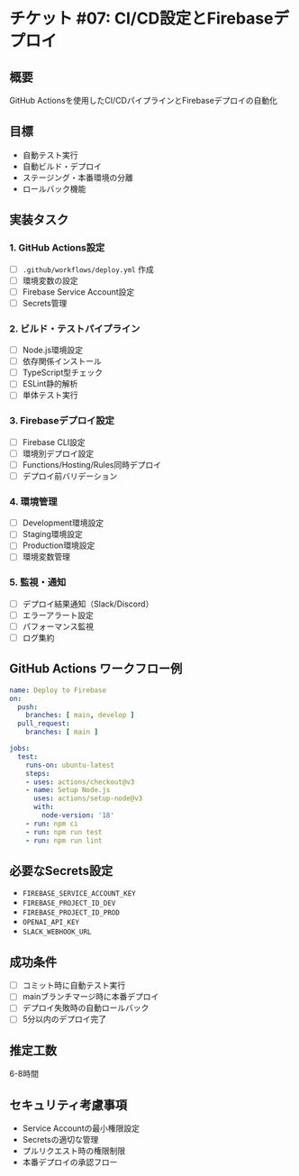 # チケット #07: CI/CD設定とFirebaseデプロイ

## 概要
GitHub Actionsを使用したCI/CDパイプラインとFirebaseデプロイの自動化

## 目標
- 自動テスト実行
- 自動ビルド・デプロイ
- ステージング・本番環境の分離
- ロールバック機能

## 実装タスク

### 1. GitHub Actions設定
- [ ] `.github/workflows/deploy.yml` 作成
- [ ] 環境変数の設定
- [ ] Firebase Service Account設定
- [ ] Secrets管理

### 2. ビルド・テストパイプライン
- [ ] Node.js環境設定
- [ ] 依存関係インストール
- [ ] TypeScript型チェック
- [ ] ESLint静的解析
- [ ] 単体テスト実行

### 3. Firebaseデプロイ設定
- [ ] Firebase CLI設定
- [ ] 環境別デプロイ設定
- [ ] Functions/Hosting/Rules同時デプロイ
- [ ] デプロイ前バリデーション

### 4. 環境管理
- [ ] Development環境設定
- [ ] Staging環境設定
- [ ] Production環境設定
- [ ] 環境変数管理

### 5. 監視・通知
- [ ] デプロイ結果通知（Slack/Discord）
- [ ] エラーアラート設定
- [ ] パフォーマンス監視
- [ ] ログ集約

## GitHub Actions ワークフロー例
```yaml
name: Deploy to Firebase
on:
  push:
    branches: [ main, develop ]
  pull_request:
    branches: [ main ]

jobs:
  test:
    runs-on: ubuntu-latest
    steps:
    - uses: actions/checkout@v3
    - name: Setup Node.js
      uses: actions/setup-node@v3
      with:
        node-version: '18'
    - run: npm ci
    - run: npm run test
    - run: npm run lint
```

## 必要なSecrets設定
- `FIREBASE_SERVICE_ACCOUNT_KEY`
- `FIREBASE_PROJECT_ID_DEV`
- `FIREBASE_PROJECT_ID_PROD`
- `OPENAI_API_KEY`
- `SLACK_WEBHOOK_URL`

## 成功条件
- [ ] コミット時に自動テスト実行
- [ ] mainブランチマージ時に本番デプロイ
- [ ] デプロイ失敗時の自動ロールバック
- [ ] 5分以内のデプロイ完了

## 推定工数
6-8時間

## セキュリティ考慮事項
- Service Accountの最小権限設定
- Secretsの適切な管理
- プルリクエスト時の権限制限
- 本番デプロイの承認フロー